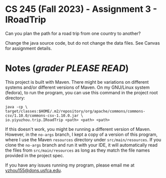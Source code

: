 # CS 245 (Fall 2023) - Assignment 3 - IRoadTrip

Can you plan the path for a road trip from one country to another?

Change the java source code, but do not change the data files. See Canvas for assignment details.

# Notes (*grader PLEASE READ*)

This project is built with Maven. There might be variations on
different systems and/or different versions of Maven. On my GNU/Linux
system (fedora), to run the program, you can use this command in the
project root directory:

```shell
java -cp \
target/classes:$HOME/.m2/repository/org/apache/commons/commons-csv/1.10.0/commons-csv-1.10.0.jar \
io.yiyuzhou.trip.IRoadTrip <path> <path> <path>
```

If this doesn't work, you might be running a different version of
Maven. However, in the `no-args` branch, I kept a copy of a version of
this program, where I use the Maven `resources` directory under
`src/main/resources`. If you clone the `no-args` branch and run it
with your IDE, it will automatically read the files from
`src/main/resources` as long as they match the file names provided in
the project spec.

If you have any issues running my program, please email me at
<yzhou155@dons.usfca.edu>.
